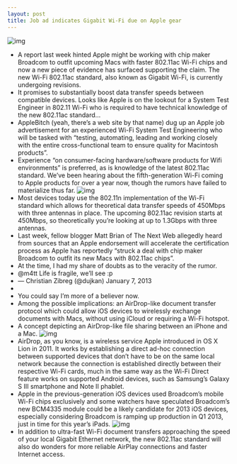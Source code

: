 ```yaml
---
layout: post
title: Job ad indicates Gigabit Wi-Fi due on Apple gear
---
```

![img](http://media.idownloadblog.com/wp-content/uploads/2012/07/5G-WiFi-logo.jpeg)
* A report last week hinted Apple might be working with chip maker Broadcom to outfit upcoming Macs with faster 802.11ac Wi-Fi chips and now a new piece of evidence has surfaced supporting the claim. The new Wi-Fi 802.11ac standard, also known as Gigabit Wi-Fi, is currently undergoing revisions.
* It promises to substantially boost data transfer speeds between compatible devices. Looks like Apple is on the lookout for a System Test Engineer in 802.11 Wi-Fi who is required to have technical knowledge of the new 802.11ac standard…
* AppleBitch (yeah, there’s a web site by that name) dug up an Apple job advertisement for an experienced Wi-Fi System Test Engineering who will be tasked with “testing, automating, leading and working closely with the entire cross-functional team to ensure quality for Macintosh products”.
* Experience “on consumer-facing hardware/software products for Wifi environments” is preferred, as is knowledge of the latest 802.11ac standard. We’ve been hearing about the fifth-generation Wi-Fi coming to Apple products for over a year now, though the rumors have failed to materialize thus far.
![img](http://media.idownloadblog.com/wp-content/uploads/2013/01/Apple-job-Wi-Fi-System-Test-Engineer.jpg)
* Most devices today use the 802.11n implementation of the Wi-Fi standard which allows for theoretical data transfer speeds of 450Mbps with three antennas in place. The upcoming 802.11ac revision starts at 450Mbps, so theoretically you’re looking at up to 1.3Gbps with three antennas.
* Last week, fellow blogger Matt Brian of The Next Web allegedly heard from sources that an Apple endorsement will accelerate the certification process as Apple has reportedly “struck a deal with chip maker Broadcom to outfit its new Macs with 802.11ac chips”.
* At the time, I had my share of doubts as to the veracity of the rumor.
* @m4tt Life is fragile, we’ll see :p
* — Christian Zibreg (@dujkan) January 7, 2013
*  
* You could say I’m more of a believer now.
* Among the possible implications: an AirDrop-like document transfer protocol which could allow iOS devices to wirelessly exchange documents with Macs, without using iCloud or requiring a Wi-Fi hotspot.
* A concept depicting an AirDrop-like file sharing between an iPhone and a Mac.
![img](http://media.idownloadblog.com/wp-content/uploads/2012/06/airdrop-concept.jpg)
* AirDrop, as you know, is a wireless service Apple introduced in OS X Lion in 2011. It works by establishing a direct ad-hoc connection between supported devices that don’t have to be on the same local network because the connection is established directly between their respective Wi-Fi cards, much in the same way as the Wi-Fi Direct feature works on supported Android devices, such as Samsung’s Galaxy S III smartphone and Note II phablet.
* Apple in the previous-generation iOS devices used Broadcom’s mobile Wi-Fi chips exclusively and some watchers have speculated Broadcom’s new BCM4335 module could be a likely candidate for 2013 iOS devices, especially considering Broadcom is ramping up production in Q1 2013, just in time for this year’s iPads.
![img](http://media.idownloadblog.com/wp-content/uploads/2012/07/5G-WiFi-chart.png)
* In addition to ultra-fast Wi-Fi document transfers approaching the speed of your local Gigabit Ethernet network, the new 802.11ac standard will also do wonders for more reliable AirPlay connections and faster Internet access.

